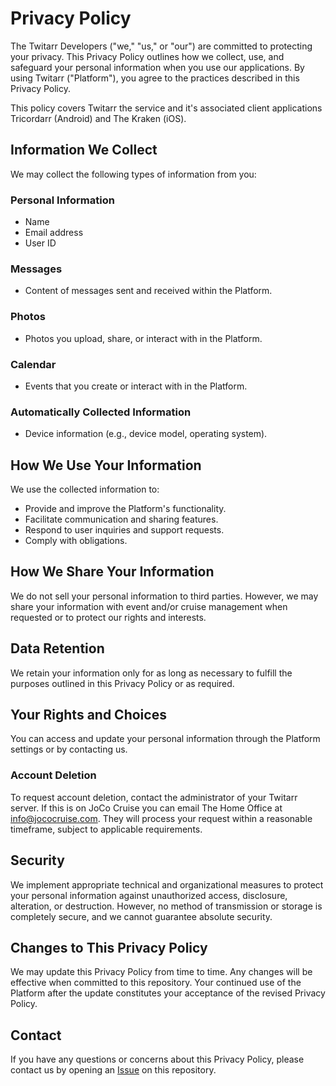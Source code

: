 Privacy Policy
==============

The Twitarr Developers ("we," "us," or "our") are committed to protecting your privacy. This Privacy Policy outlines how we collect, use, and safeguard your personal information when you use our applications. By using Twitarr ("Platform"), you agree to the practices described in this Privacy Policy.

This policy covers Twitarr the service and it's associated client applications Tricordarr (Android) and The Kraken (iOS).

Information We Collect
----------------------

We may collect the following types of information from you:

### Personal Information
* Name
* Email address
* User ID

### Messages
* Content of messages sent and received within the Platform.

### Photos
* Photos you upload, share, or interact with in the Platform.

### Calendar
* Events that you create or interact with in the Platform.

### Automatically Collected Information
* Device information (e.g., device model, operating system).

How We Use Your Information
---------------------------
We use the collected information to:
* Provide and improve the Platform's functionality.
* Facilitate communication and sharing features.
* Respond to user inquiries and support requests.
* Comply with obligations.

How We Share Your Information
-----------------------------
We do not sell your personal information to third parties. However, we may share your information with event and/or cruise management when requested or to protect our rights and interests.

Data Retention
--------------
We retain your information only for as long as necessary to fulfill the purposes outlined in this Privacy Policy or as required.

Your Rights and Choices
-----------------------
You can access and update your personal information through the Platform settings or by contacting us.

### Account Deletion
To request account deletion, contact the administrator of your Twitarr server. If this is on JoCo Cruise you can email The Home Office at [info@jococruise.com](mailto:info@jococruise.com). They will process your request within a reasonable timeframe, subject to applicable requirements.

Security
--------
We implement appropriate technical and organizational measures to protect your personal information against unauthorized access, disclosure, alteration, or destruction. However, no method of transmission or storage is completely secure, and we cannot guarantee absolute security.

Changes to This Privacy Policy
------------------------------
We may update this Privacy Policy from time to time. Any changes will be effective when committed to this repository. Your continued use of the Platform after the update constitutes your acceptance of the revised Privacy Policy.

Contact
-------
If you have any questions or concerns about this Privacy Policy, please contact us by opening an [Issue](https://github.com/jocosocial/swiftarr/issues) on this repository.

